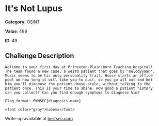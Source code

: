 # It's Not Lupus
**Category**: OSINT

**Value**: 489

**ID**: 49

## Challenge Description
```
Welcome to your first day at Princeton-Plainsboro Teaching Hospital! The team found a new case; a weird patient that goes by 'melodyyman'. Music seems to be his only personality trait. House starts an office pool on how long it will take you to quit, so you go all out and bet him you'll diagnose the patient House-style, without talking to the patient once. This is your time to shine. How good a patient history can you collect? Can you find enough symptoms to diagnose him?

Flag format: PWNSEC{diagnosis-name}

<font color="gray">habema</font>
```

Write-up available at [bertsec.com](https://bertsec.com)

